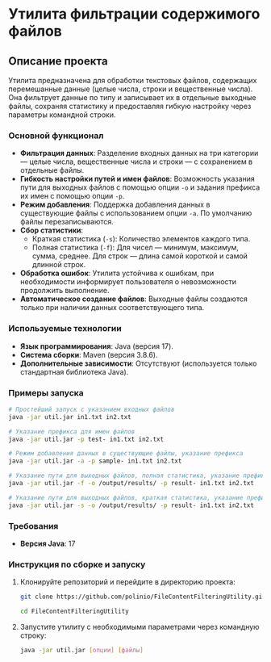 # Утилита фильтрации содержимого файлов

## Описание проекта

Утилита предназначена для обработки текстовых файлов, содержащих перемешанные данные (целые числа, строки и вещественные числа). Она фильтрует данные по типу и записывает их в отдельные выходные файлы, сохраняя статистику и предоставляя гибкую настройку через параметры командной строки.

### Основной функционал
- **Фильтрация данных**: Разделение входных данных на три категории — целые числа, вещественные числа и строки — с сохранением в отдельные файлы.
- **Гибкость настройки путей и имен файлов**: Возможность указания пути для выходных файлов с помощью опции `-o` и задания префикса их имен с помощью опции `-p`.
- **Режим добавления**: Поддержка добавления данных в существующие файлы с использованием опции `-a`. По умолчанию файлы перезаписываются.
- **Сбор статистики**: 
  - Краткая статистика (`-s`): Количество элементов каждого типа.
  - Полная статистика (`-f`): Для чисел — минимум, максимум, сумма, среднее. Для строк — длина самой короткой и самой длинной строк.
- **Обработка ошибок**: Утилита устойчива к ошибкам, при необходимости информирует пользователя о невозможности продолжить выполнение.
- **Автоматическое создание файлов**: Выходные файлы создаются только при наличии данных соответствующего типа.

### Используемые технологии
- **Язык программирования**: Java (версия 17).
- **Система сборки**: Maven (версия 3.8.6).
- **Дополнительные зависимости**: Отсутствуют (используется только стандартная библиотека Java).

### Примеры запуска
```bash
# Простейший запуск с указанием входных файлов
java -jar util.jar in1.txt in2.txt

# Указание префикса для имен файлов
java -jar util.jar -p test- in1.txt in2.txt

# Режим добавления данных в существующие файлы, указание префикса
java -jar util.jar -a -p sample- in1.txt in2.txt

# Указание пути для выходных файлов, полная статистика, указание префикса
java -jar util.jar -f -o /output/results/ -p result- in1.txt in2.txt

# Указание пути для выходных файлов, краткая статистика, указание префикса
java -jar util.jar -s -o /output/results/ -p result- in1.txt in2.txt
```

### Требования
- **Версия Java**: 17

### Инструкция по сборке и запуску
1. Клонируйте репозиторий и перейдите в директорию проекта:
   ```bash
   git clone https://github.com/polinio/FileContentFilteringUtility.git
   ```
   ```bash
   cd FileContentFilteringUtility
   ```
2. Запустите утилиту с необходимыми параметрами через командную строку:
   ```bash
   java -jar util.jar [опции] [файлы]
   ```
